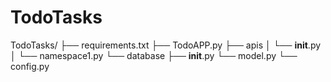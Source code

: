 # TodoTasks

TodoTasks/
├── requirements.txt
├── TodoAPP.py
├── apis
│   └── __init__.py
│   └── namespace1.py
└── database
    ├── __init__.py
    └── model.py
    └── config.py
